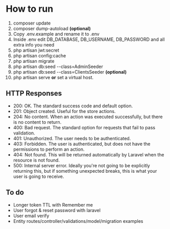 # How to run

1. composer update
2. composer dump-autoload **(optional)**
3. Copy .env.example and rename it to .env
4. Inside .env edit DB_DATABASE, DB_USERNAME, DB_PASSWORD and all extra info you need
5. php artisan jwt:secret
6. php artisan config:cache
7. php artisan migrate
8. php artisan db:seed --class=AdminSeeder
9. php artisan db:seed --class=ClientsSeeder **(optional)**
10. php artisan serve **or** set a virtual host.

## HTTP Responses
* 200: OK. The standard success code and default option.
* 201: Object created. Useful for the store actions.
* 204: No content. When an action was executed successfully, but there is no content to return.
* 400: Bad request. The standard option for requests that fail to pass validation.
* 401: Unauthorized. The user needs to be authenticated.
* 403: Forbidden. The user is authenticated, but does not have the permissions to perform an action.
* 404: Not found. This will be returned automatically by Laravel when the resource is not found.
* 500: Internal server error. Ideally you're not going to be explicitly returning this, but if something unexpected breaks, this is what your user is going to receive.

## To do

* Longer token TTL with Remember me
* User forgot & reset password with laravel
* User email verify
* Entity routes/controller/validations/model/migration examples